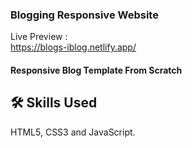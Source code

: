 <h3> Blogging Responsive Website </h3>


Live Preview :\
https://blogs-iblog.netlify.app/
 
 <h4> Responsive Blog Template From Scratch</h4>

 
## 🛠 Skills Used
HTML5, CSS3 and JavaScript.

